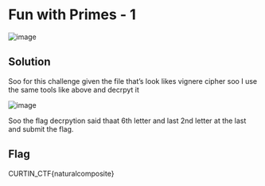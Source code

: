 # Fun with Primes - 1

![image](https://github.com/6E3372/Curtin-Malaysia-CTF-2023/assets/129729880/c80dd438-e073-40a6-9ff2-3de0ebcf29ed)

## Solution

Soo for this challenge given the file that’s look likes vignere cipher soo I use the same tools like above and decrpyt it

![image](https://github.com/6E3372/Curtin-Malaysia-CTF-2023/assets/129729880/b08b3f9e-2045-44b0-a0a8-1f6e91e3834d)

Soo the flag decrpytion said thaat 6th letter and last 2nd letter at the last and submit the flag.

## Flag

CURTIN_CTF{naturalcomposite}
